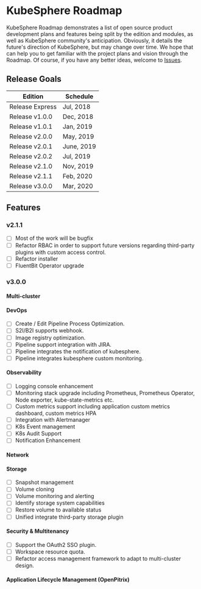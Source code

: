 # KubeSphere Roadmap

KubeSphere Roadmap demonstrates a list of open source product development plans and features being split by the edition and modules, as well as KubeSphere community's anticipation. Obviously, it details the future's direction of KubeSphere, but may change over time. We hope that can help you to get familiar with the project plans and vision through the Roadmap. Of course, if you have any better ideas, welcome to [Issues](https://github.com/kubesphere/kubesphere/issues).

## Release Goals

| Edition  | Schedule |
|---|---|
| Release Express| Jul, 2018 |
| Release v1.0.0| Dec, 2018 |
| Release v1.0.1| Jan, 2019 |
| Release v2.0.0| May, 2019 |
| Release v2.0.1| June, 2019|
| Release v2.0.2| Jul, 2019 |
| Release v2.1.0| Nov, 2019 |
| Release v2.1.1| Feb, 2020 |
| Release v3.0.0| Mar, 2020 |

## Features

### v2.1.1

- [ ] Most of the work will be bugfix
- [ ] Refactor RBAC in order to support future versions regarding third-party plugins with custom access control.
- [ ] Refactor installer
- [ ] FluentBit Operator upgrade

### v3.0.0

#### Multi-cluster

#### DevOps

- [ ] Create / Edit Pipeline Process Optimization.
- [ ] S2I/B2I supports webhook.
- [ ] Image registry optimization.
- [ ] Pipeline support integration with JIRA.
- [ ] Pipeline integrates the notification of kubesphere.
- [ ] Pipeline integrates kubesphere custom monitoring.
#### Observability

- [ ] Logging console enhancement
- [ ] Monitoring stack upgrade including Prometheus, Prometheus Operator, Node exporter, kube-state-metrics etc.
- [ ] Custom metrics support including application custom metrics dashboard, custom metrics HPA
- [ ] Integration with Alertmanager
- [ ] K8s Event management
- [ ] K8s Audit Support
- [ ] Notification Enhancement

#### Network

#### Storage

- [ ] Snapshot management
- [ ] Volume cloning
- [ ] Volume monitoring and alerting
- [ ] Identify storage system capabilities
- [ ] Restore volume to available status
- [ ] Unified integrate third-party storage plugin

#### Security & Multitenancy

- [ ] Support the OAuth2 SSO plugin.
- [ ] Workspace resource quota.
- [ ] Refactor access management framework to adapt to multi-cluster design.

#### Application Lifecycle Management (OpenPitrix)
